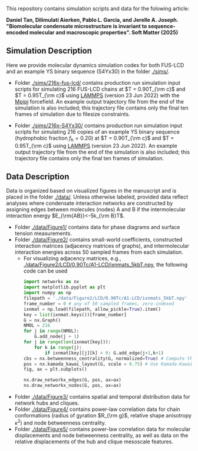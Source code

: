 This repository contains simulation scripts and data for the folowing article:

**Daniel Tan, Dilimulati Aierken, Pablo L. Garcia, and Jerelle A. Joseph. "Biomolecular condensate microstructure is invariant to sequence-encoded molecular and macroscopic properties". Soft Matter (2025)**

## Simulation Description

Here we provide molecular dynamics simulation codes for both FUS-LCD and an example YS binary sequence (S4Yx30) in the folder [./sims/](./sims).
* Folder [./sims/216x-fus-lcd/](./sims/216x-fus-lcd/) contains production run simulation input scripts for simulating 216 FUS-LCD chains at $T = 0.90T_{\rm c}$ and $T = 0.95T_{\rm c}$ using [LAMMPS](https://www.lammps.org/) (version 23 Jun 2022) with the [Mpipi](https://www.nature.com/articles/s43588-021-00155-3) forcefield. An example output trajectory file from the end of the simulation is also included; this trajectory file contains only the final ten frames of simulation due to filesize constraints. 
  
* Folder [./sims/216x-S4Yx30/](./sims/216x-S4Yx30/) contains production run simulation input scripts for simulating 216 copies of an example YS binary sequence (hydrophobic fraction $f_{\mathrm{h}} = 0.20$) at $T = 0.90T_{\rm c}$ and $T = 0.95T_{\rm c}$ using [LAMMPS](https://www.lammps.org/) (version 23 Jun 2022). An example output trajectory file from the end of the simulation is also included; this trajectory file contains only the final ten frames of simulation.

## Data Description

Data is organized based on visualized figures in the manuscript and is placed in the folder [./data/](./data/). Unless otherwise labeled, provided data reflect analyses where condensate interaction networks are constructed by assigning edges between molecules (nodes) A and B if the intermolecular interaction energy $E_{\rm{AB}}<-5k_{\rm B}T$. 
  * Folder [./data/Figure1/](./data/Figure1/) contains data for phase diagrams and surface tension measurements.
  * Folder [./data/Figure2/](./data/Figure2/) contains small-world coefficients, constructed interaction matrices (adjacency matrices of graphs), and intermolecular interaction energies across 50 sampled frames from each simulation.
    * For visualizing adjacency matrices, e.g., [./data/Figure2/LCD/0.90Tc/A1-LCD/ixnmats_5kbT.npy](./data/Figure2/LCD/0.90Tc/A1-LCD/ixnmats_5kbT.npy), the following code can be used
      ```py
      import networkx as nx
      import matplotlib.pyplot as plt
      import numpy as np
      filepath = './data/Figure2/LCD/0.90Tc/A1-LCD/ixnmats_5kbT.npy'
      frame_number = 0 # any of 50 sampled frames, zero-indexed
      ixnmat = np.load(filepath, allow_pickle=True).item()
      key = list(ixnmat.keys())[frame_number]
      G = nx.Graph()
      NMOL = 216
      for j in range(NMOL):
          G.add_node(j + 1)
      for j in range(len(ixnmat[key])):
          for k in range(j):
              if ixnmat[key][j][k] > 0: G.add_edge(j+1,k+1)
      cbs = nx.betweenness_centrality(G, normalized=True) # Compute the betweenness centrality for all nodes in graph
      pos = nx.kamada_kawai_layout(G, scale = 0.75) # Use Kamada-Kawai force-directed layout to organize graph
      fig, ax = plt.subplots()

      nx.draw_networkx_edges(G, pos, ax=ax)
      nx.draw_networkx_nodes(G, pos, ax=ax)
      ```
  * Folder [./data/Figure3/](./data/Figure3/) contains spatial and temporal distribution data for network hubs and cliques.
  * Folder [./data/Figure4/](./data/Figure4/) contains power-law correlation data for chain conformations (radius of gyration $R_{\rm g}$, relative shape anisotropy $\kappa^2$) and node betweenness centrality.
  * Folder [./data/Figure5/](./data/Figure5/) contains power-law correlation data for molecular displacements and node betweenness centrality, as well as data on the relative displacements of the hub and clique mesoscale features. 
    
